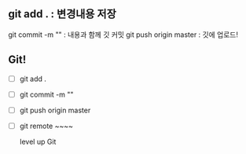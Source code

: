 ## git add . : 변경내용 저장

git commit -m "" : 내용과 함께 깃 커밋
git push origin master : 깃에 업로드!

## Git!

- [ ] git add .
- [ ] git commit -m ""
- [ ] git push origin master
- [ ] git remote ~~~~

  level up Git
